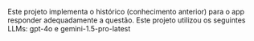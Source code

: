 Este projeto implementa o histórico (conhecimento anterior) para o app responder adequadamente a questão.
Este projeto utilizou os seguintes LLMs: gpt-4o e gemini-1.5-pro-latest 